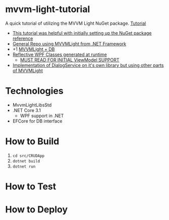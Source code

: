 # mvvm-light-tutorial
A quick tutorial of utilizing the MVVM Light NuGet package. [Tutorial](https://www.dotnetcurry.com/wpf/1037/mvvm-light-wpf-model-view-viewmodel)
* [This tutorial was helpful with initially setting up the NuGet package reference](http://www.spikie.be/post/2018/02/14/MigratingToMvvmLightStandard.html)
* [General Repo using MVVMLight from .NET Framework](https://github.com/vzsg/mvvmlight-database-example-wp8)
* +1 [MVVMLight + DB](https://www.c-sharpcorner.com/forums/connection-to-the-database-in-wpf-with-mvvm-design-pattern)
* [Reflective WPF Classes generated at runtime](https://blog.wedport.co.uk/2020/06/10/generating-c-net-classes-at-runtime/?utm_source=csharpdigest&utm_medium=email&utm_campaign=316)
    * [MUST READ FOR INITIAL ViewModel SUPPORT](https://github.com/cheungt6/public/tree/master/ReflectionEmitClassGeneration/ViewModel)
* [Implementation of DialogService on it's own library but using other parts of MVVMLight](https://github.com/FantasticFiasco/mvvm-dialogs-integrated-into-mvvm-light-toolkit)

# Technologies
* MvvmLightLibsStd
* .NET Core 3.1
    * WPF support in .NET
* EFCore for DB interface

# How to Build
1. `cd src/CRUDApp`
1. `dotnet build`
1. `dotnet run`

# How to Test

# How to Deploy